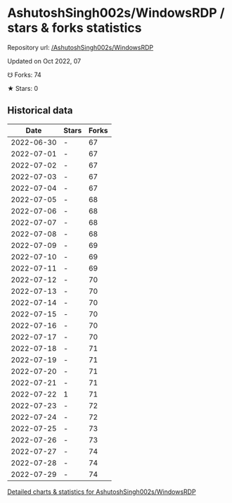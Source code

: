 # AshutoshSingh002s/WindowsRDP / stars & forks statistics

Repository url: [/AshutoshSingh002s/WindowsRDP](https://github.com/AshutoshSingh002s/WindowsRDP)

Updated on Oct 2022, 07

☋ Forks: 74

★ Stars: 0

## Historical data
| Date | Stars | Forks |
|------|-------|-------|
| 2022-06-30 | - | 67 | 
| 2022-07-01 | - | 67 | 
| 2022-07-02 | - | 67 | 
| 2022-07-03 | - | 67 | 
| 2022-07-04 | - | 67 | 
| 2022-07-05 | - | 68 | 
| 2022-07-06 | - | 68 | 
| 2022-07-07 | - | 68 | 
| 2022-07-08 | - | 68 | 
| 2022-07-09 | - | 69 | 
| 2022-07-10 | - | 69 | 
| 2022-07-11 | - | 69 | 
| 2022-07-12 | - | 70 | 
| 2022-07-13 | - | 70 | 
| 2022-07-14 | - | 70 | 
| 2022-07-15 | - | 70 | 
| 2022-07-16 | - | 70 | 
| 2022-07-17 | - | 70 | 
| 2022-07-18 | - | 71 | 
| 2022-07-19 | - | 71 | 
| 2022-07-20 | - | 71 | 
| 2022-07-21 | - | 71 | 
| 2022-07-22 | 1 | 71 | 
| 2022-07-23 | - | 72 | 
| 2022-07-24 | - | 72 | 
| 2022-07-25 | - | 73 | 
| 2022-07-26 | - | 73 | 
| 2022-07-27 | - | 74 | 
| 2022-07-28 | - | 74 | 
| 2022-07-29 | - | 74 | 


[Detailed charts & statistics for AshutoshSingh002s/WindowsRDP](https://reviewgithub.com/rep/AshutoshSingh002s/WindowsRDP)
